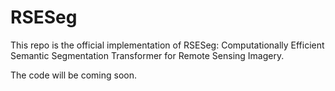 # RSESeg
This repo is the official implementation of RSESeg: Computationally Efficient Semantic Segmentation Transformer for Remote Sensing Imagery.

The code will be coming soon.
